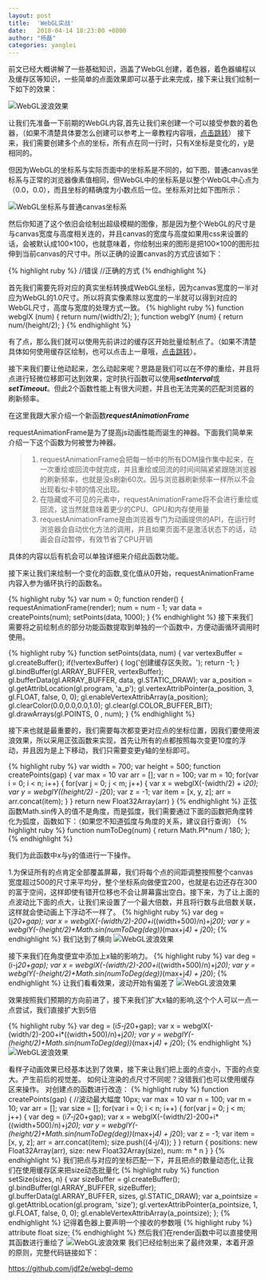 ```yaml
---
layout: post
title:  'WebGL实战'
date:   2018-04-14 18:23:00 +0800
author: "杨磊"
categories: yanglei
---
```


前文已经大概讲解了一些基础知识，涵盖了WebGL创建，着色器，着色器编程以及缓存区等知识，一些简单的点面效果即可以基于此来完成，接下来让我们绘制一下如下的效果：

![WebGL波浪效果](/assets/img/bolang4.gif)

让我们先准备一下前期的WebGL内容,首先让我们来创建一个可以接受参数的着色器，（如果不清楚具体要怎么创建可以参考上一章教程内容哦，<a target="_blank" href="/yanglei/2018/04/14/yanglei11.html">点击跳转</a>）
接下来，我们需要创建多个点的坐标，所有点在同一行时，只有X坐标是变化的，y是相同的。

但因为WebGL的坐标系与实际页面中的坐标系是不同的，如下图，普通canvas坐标系与正常的浏览器像素值相同，但WebGL中的坐标系是以整个WebGL中心点为（0.0，0.0），而且坐标的精确度为小数点后一位。坐标系对比如下图所示：

![WebGL坐标系与普通canvas坐标系](/assets/img/yanglei12-1.jpg)

然后你知道了这个依旧会绘制出超级模糊的图像，那是因为整个WebGL的尺寸是与canvas宽度与高度相关连的，并且canvas的宽度与高度如果用css来设置的话，会被默认成100×100，也就意味着，你绘制出来的图形是把100×100的图形拉伸到当前canvas的尺寸中。所以正确的设置canvas的方式应该如下：

{% highlight ruby %}
//错误
<canvas id="glcanvas" style="width: 700px; height: 500px;">
//正确的方式
<canvas id="glcanvas" width="700" height="500">
{% endhighlight %}

首先我们需要先将对应的真实坐标转换成WebGL坐标，因为canvas宽度的一半对应为WebGL的1.0尺寸。所以将真实像素除以宽度的一半就可以得到对应的WebGL尺寸，高度与宽度的处理方式一致。
{% highlight ruby %}
function webglX (num) {
    return num/(width/2);
};
function webglY (num) {
    return num/(height/2);
}
{% endhighlight %}

有了点，那么我们就可以使用先前讲过的缓存区开始批量绘制点了。（如果不清楚具体如何使用缓存区绘制，也可以点击上一章哦，<a target="_blank" href="/yanglei/2018/04/14/yanglei11.html">点击跳转</a>）。

接下来我们要让他动起来，怎么动起来呢？思路是我们可以在不停的重绘，并且将点进行轻微位移即可达到效果，定时执行函数可以使用***setInterval***或***setTimeout***。但此2个函数性能上有很大问题，并且也无法完美的匹配浏览器的刷新频率。

在这里我跟大家介绍一个新函数***requestAnimationFrame***

requestAnimationFrame是为了提高js动画性能而诞生的神器。下面我们简单来介绍一下这个函数为何被誉为神器。

> 1. requestAnimationFrame会把每一帧中的所有DOM操作集中起来，在一次重绘或回流中就完成，并且重绘或回流的时间间隔紧紧跟随浏览器的刷新频率，也就是没s刷新60次。因与浏览器刷新频率一样所以不会出现看似卡顿的情况出现。
> 1. 在隐藏或不可见的元素中，requestAnimationFrame将不会进行重绘或回流，这当然就意味着更少的CPU、GPU和内存使用量
> 1. requestAnimationFrame是由浏览器专门为动画提供的API，在运行时浏览器会自动优化方法的调用，并且如果页面不是激活状态下的话，动画会自动暂停，有效节省了CPU开销

具体的内容以后有机会可以单独详细来介绍此函数功能。

接下来让我们来绘制一个变化的函数,变化值从0开始，requestAnimationFrame内容入参为循环执行的函数名。

{% highlight ruby %}
var num = 0;
function render() {
    requestAnimationFrame(render);
    num = num - 1;
    var data = createPoints(num);
    setPoints(data, 1000);
}
{% endhighlight %}
接下来我们需要将之前绘制点的部分功能函数提取到单独的一个函数中，方便动画循环调用时使用。

{% highlight ruby %}
function setPoints(data, num) {
    var vertexBuffer = gl.createBuffer();
    if(!vertexBuffer) {
        log('创建缓存区失败。');
        return -1;
    }
    gl.bindBuffer(gl.ARRAY_BUFFER, vertexBuffer);
    gl.bufferData(gl.ARRAY_BUFFER, data, gl.STATIC_DRAW);
    var a_position = gl.getAttribLocation(gl.program, 'a_p');
    gl.vertexAttribPointer(a_position, 3, gl.FLOAT, false, 0, 0);
    gl.enableVertexAttribArray(a_position);
    gl.clearColor(0.0,0.0,0.0,1.0);
    gl.clear(gl.COLOR_BUFFER_BIT);
    gl.drawArrays(gl.POINTS, 0 , num);
}
{% endhighlight %}

接下来也就是最重要的，我们需要每次都变更对应点的坐标位置，因我们要使用波浪效果，所以采用正弦函数来实现，首先让所有的点都按照每次变更10度的浮动，并且因为是上下移动，我们只需要变更y轴的坐标即可。

{% highlight ruby %}
var width = 700;
var height = 500;
function createPoints(gap) {
    var max = 10
    var arr = [];
    var n = 100;
    var m = 10;
    for(var i = 0; i < n; i++) {
        for(var j = 0; j < m; j++) {
            var x = webglX(-(width/2) + i*20);
            var y = webglY((height/2)  - j*20);
            var z = -1;
            var item = [x, y, z];
            arr = arr.concat(item);
        }
    }
    return new Float32Array(arr)
}
{% endhighlight %}
正弦函数Math.sin传入的值不是角度，而是弧度，我们需要通过下面的函数把角度转化为弧度，函数如下：（如果您不知道弧度与角度的关系，建议自行查询）
{% highlight ruby %}
function numToDeg(num) {
    return Math.PI*num / 180;
};
{% endhighlight %}

我们为此函数中x与y的值进行一下操作。

1.为保证所有的点肯定全部覆盖屏幕，我们将每个点的间距调整按照整个canvas宽度超过500的尺寸来平均分，整个坐标系向做便宜200，也就是右边还存在300的富于空间，这样即使有错开位移也不会让屏幕露出空白。接下来，为了让上面的点波动比下面的点大，让我们来设置了一个最大倍数，并且将行数与此倍数关联，这样就会使动画上下浮动不一样了。
{% highlight ruby %}
var deg = (j*20+gap);
var x = webglX(-(width/2)-200+i*((width+500)/n)+j*20);
var y = webglY(-(height/2)+Math.sin(numToDeg(deg))*(max+j*4) + j*20);
{% endhighlight %}
我们达到了横向
![WebGL波浪效果](/assets/img/bolang1.gif)

接下来我们在角度便宜中添加上x轴的影响力。
{% highlight ruby %}
var deg = (i-j*20+gap);
var x = webglX(-(width/2)-200+i*((width+500)/n)+j*20);
var y = webglY(-(height/2)+Math.sin(numToDeg(deg))*(max+j*4) + j*20);
{% endhighlight %}
让我们看看效果，波动开始有偏差了
![WebGL波浪效果](/assets/img/bolang2.gif)

效果按照我们预期的方向前进了，接下来我们扩大x轴的影响,这个个人可以一点一点尝试，我们直接扩大到5倍

{% highlight ruby %}
var deg = (i*5-j*20+gap);
var x = webglX(-(width/2)-200+i*((width+500)/n)+j*20);
var y = webglY(-(height/2)+Math.sin(numToDeg(deg))*(max+j*4) + j*20);
{% endhighlight %}
![WebGL波浪效果](/assets/img/bolang3.gif)

看样子动画效果已经基本达到了效果，接下来让我们把上面的点变小，下面的点变大。产生前后的视觉差。
如何让渲染的点尺寸不同呢？没错我们也可以使用缓存区来操作。
对创建点的函数进行改造：
{% highlight ruby %}
 function createPoints(gap) {
    //波动最大幅度 10px;
    var max = 10
    var n = 100;
    var m = 10;
    var arr = [];
    var size = [];
    for(var i = 0; i < n; i++) {
        for(var j = 0; j < m; j++) {
            var deg = (i*7-j*20+gap);
            var x = webglX(-(width/2)-200+i*((width+500)/n)+j*20);
            var y = webglY(-(height/2)+Math.sin(numToDeg(deg))*(max+j*4) + j*20);
            var z = -1;
            var item = [x, y, z];
            arr = arr.concat(item);
            size.push((4-j/4));
        }
    }
    return {
        positions: new Float32Array(arr),
        size: new Float32Array(size),
        num: m * n
    }
}
{% endhighlight %}
我们把点与对应的坐标匹配一下，并且把点的数量动态化,让我们在使用缓存区来把size动态批量化
{% highlight ruby %}
function setSize(sizes, n) {
    var sizeBuffer = gl.createBuffer();
    gl.bindBuffer(gl.ARRAY_BUFFER, sizeBuffer);
    gl.bufferData(gl.ARRAY_BUFFER, sizes, gl.STATIC_DRAW);
    var a_pointsize = gl.getAttribLocation(gl.program, 'size');
    gl.vertexAttribPointer(a_pointsize, 1, gl.FLOAT, false, 0, 0);
    gl.enableVertexAttribArray(a_pointsize);
};
{% endhighlight %}
记得着色器上要声明一个接收的参数哦
{% highlight ruby %}
attribute float size;
{% endhighlight %}
然后我们在render函数中可以直接使用其函数进行重绘了
![WebGL波浪效果](/assets/img/bolang4.gif)
我们已经绘制出来了最终效果，本着开源的原则，完整代码链接如下：

https://github.com/jdf2e/webgl-demo  